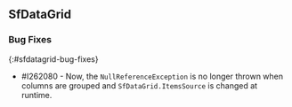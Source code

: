 ## SfDataGrid

### Bug Fixes
{:#sfdatagrid-bug-fixes}

* \#I262080 - Now, the `NullReferenceException` is no longer thrown when columns are grouped and `SfDataGrid.ItemsSource` is changed at runtime.